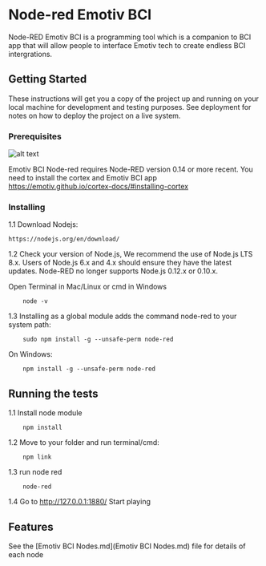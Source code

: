 # Node-red Emotiv BCI

Node-RED Emotiv BCI is a programming tool which is a companion to BCI app that will allow people to interface Emotiv tech to create endless BCI intergrations.

## Getting Started

These instructions will get you a copy of the project up and running on your local machine for development and testing purposes. See deployment for notes on how to deploy the project on a live system.

### Prerequisites
![alt text](https://www.emotiv.com/wp-content/uploads/2018/05/cortex-overview-diagram.png)

Emotiv BCI Node-red requires Node-RED version 0.14 or more recent.
You need to install the cortex and Emotiv BCI app
https://emotiv.github.io/cortex-docs/#installing-cortex

### Installing

1.1 Download Nodejs:
```
https://nodejs.org/en/download/
```

1.2 Check your version of Node.js, We recommend the use of Node.js LTS 8.x. Users of Node.js 6.x and 4.x should ensure they have the latest updates. Node-RED no longer supports Node.js 0.12.x or 0.10.x.

Open Terminal in Mac/Linux or cmd in Windows
```
 	node -v
```

1.3 Installing as a global module adds the command node-red to your system path:
```
	sudo npm install -g --unsafe-perm node-red
```

On Windows:

```
	npm install -g --unsafe-perm node-red
```

## Running the tests
1.1 Install node module
```
	npm install
```

1.2 Move to your folder and run terminal/cmd:
```
	npm link
```

1.3 run node red
```
	node-red
```

1.4 Go to http://127.0.0.1:1880/ Start playing

## 

## Features

See the [Emotiv BCI Nodes.md](Emotiv BCI Nodes.md) file for details of each node
